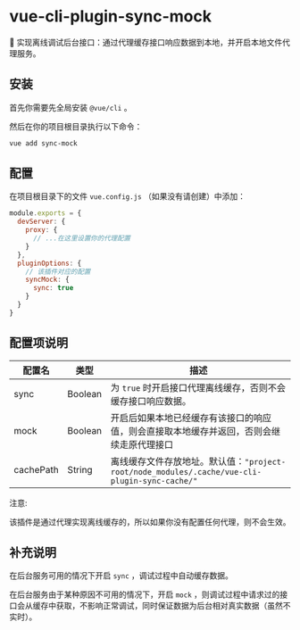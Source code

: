 # vue-cli-plugin-sync-mock

:truck: 实现离线调试后台接口：通过代理缓存接口响应数据到本地，并开启本地文件代理服务。

## 安装

首先你需要先全局安装 `@vue/cli` 。

然后在你的项目根目录执行以下命令：

``` bash
vue add sync-mock
```

## 配置

在项目根目录下的文件 `vue.config.js` （如果没有请创建）中添加：

``` javascript
module.exports = {
  devServer: {
    proxy: {
      // ...在这里设置你的代理配置
    }
  },
  pluginOptions: {
    // 该插件对应的配置
    syncMock: {
      sync: true
    }
  }
}
```

## 配置项说明

| 配置名 | 类型 | 描述 |
|---|---|---|
| sync | Boolean | 为 `true` 时开启接口代理离线缓存，否则不会缓存接口响应数据。 |
| mock | Boolean | 开启后如果本地已经缓存有该接口的响应值，则会直接取本地缓存并返回，否则会继续走原代理接口 |
| cachePath | String | 离线缓存文件存放地址。默认值：`"project-root/node_modules/.cache/vue-cli-plugin-sync-cache/"`|

注意:

该插件是通过代理实现离线缓存的，所以如果你没有配置任何代理，则不会生效。

## 补充说明

在后台服务可用的情况下开启 `sync` ，调试过程中自动缓存数据。

在后台服务由于某种原因不可用的情况下，开启 `mock` ，则调试过程中请求过的接口会从缓存中获取，不影响正常调试，同时保证数据为后台相对真实数据（虽然不实时）。

